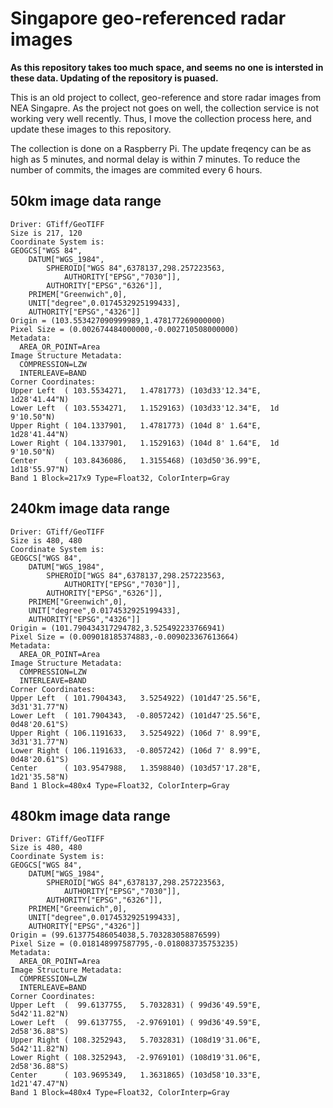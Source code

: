 # Singapore geo-referenced radar images

**As this repository takes too much space, and seems no one is intersted in these data. Updating of the repository is puased.**

This is an old project to collect, geo-reference and store radar images from NEA Singapre. As the project not goes on well, the collection service is not working very well recently. Thus, I move the collection process here, and update these images to this repository.

The collection is done on a Raspberry Pi. The update freqency can be as high as 5 minutes, and normal delay is within 7 minutes. To reduce the number of commits, the images are commited every 6 hours.

## 50km image data range

```
Driver: GTiff/GeoTIFF
Size is 217, 120
Coordinate System is:
GEOGCS["WGS 84",
    DATUM["WGS_1984",
        SPHEROID["WGS 84",6378137,298.257223563,
            AUTHORITY["EPSG","7030"]],
        AUTHORITY["EPSG","6326"]],
    PRIMEM["Greenwich",0],
    UNIT["degree",0.0174532925199433],
    AUTHORITY["EPSG","4326"]]
Origin = (103.553427090999989,1.478177269000000)
Pixel Size = (0.002674484000000,-0.002710508000000)
Metadata:
  AREA_OR_POINT=Area
Image Structure Metadata:
  COMPRESSION=LZW
  INTERLEAVE=BAND
Corner Coordinates:
Upper Left  ( 103.5534271,   1.4781773) (103d33'12.34"E,  1d28'41.44"N)
Lower Left  ( 103.5534271,   1.1529163) (103d33'12.34"E,  1d 9'10.50"N)
Upper Right ( 104.1337901,   1.4781773) (104d 8' 1.64"E,  1d28'41.44"N)
Lower Right ( 104.1337901,   1.1529163) (104d 8' 1.64"E,  1d 9'10.50"N)
Center      ( 103.8436086,   1.3155468) (103d50'36.99"E,  1d18'55.97"N)
Band 1 Block=217x9 Type=Float32, ColorInterp=Gray
```

## 240km image data range

```
Driver: GTiff/GeoTIFF
Size is 480, 480
Coordinate System is:
GEOGCS["WGS 84",
    DATUM["WGS_1984",
        SPHEROID["WGS 84",6378137,298.257223563,
            AUTHORITY["EPSG","7030"]],
        AUTHORITY["EPSG","6326"]],
    PRIMEM["Greenwich",0],
    UNIT["degree",0.0174532925199433],
    AUTHORITY["EPSG","4326"]]
Origin = (101.790434317294782,3.525492233766941)
Pixel Size = (0.009018185374883,-0.009023367613664)
Metadata:
  AREA_OR_POINT=Area
Image Structure Metadata:
  COMPRESSION=LZW
  INTERLEAVE=BAND
Corner Coordinates:
Upper Left  ( 101.7904343,   3.5254922) (101d47'25.56"E,  3d31'31.77"N)
Lower Left  ( 101.7904343,  -0.8057242) (101d47'25.56"E,  0d48'20.61"S)
Upper Right ( 106.1191633,   3.5254922) (106d 7' 8.99"E,  3d31'31.77"N)
Lower Right ( 106.1191633,  -0.8057242) (106d 7' 8.99"E,  0d48'20.61"S)
Center      ( 103.9547988,   1.3598840) (103d57'17.28"E,  1d21'35.58"N)
Band 1 Block=480x4 Type=Float32, ColorInterp=Gray
```

## 480km image data range

```
Driver: GTiff/GeoTIFF
Size is 480, 480
Coordinate System is:
GEOGCS["WGS 84",
    DATUM["WGS_1984",
        SPHEROID["WGS 84",6378137,298.257223563,
            AUTHORITY["EPSG","7030"]],
        AUTHORITY["EPSG","6326"]],
    PRIMEM["Greenwich",0],
    UNIT["degree",0.0174532925199433],
    AUTHORITY["EPSG","4326"]]
Origin = (99.613775486054038,5.703283058876599)
Pixel Size = (0.018148997587795,-0.018083735753235)
Metadata:
  AREA_OR_POINT=Area
Image Structure Metadata:
  COMPRESSION=LZW
  INTERLEAVE=BAND
Corner Coordinates:
Upper Left  (  99.6137755,   5.7032831) ( 99d36'49.59"E,  5d42'11.82"N)
Lower Left  (  99.6137755,  -2.9769101) ( 99d36'49.59"E,  2d58'36.88"S)
Upper Right ( 108.3252943,   5.7032831) (108d19'31.06"E,  5d42'11.82"N)
Lower Right ( 108.3252943,  -2.9769101) (108d19'31.06"E,  2d58'36.88"S)
Center      ( 103.9695349,   1.3631865) (103d58'10.33"E,  1d21'47.47"N)
Band 1 Block=480x4 Type=Float32, ColorInterp=Gray
```
